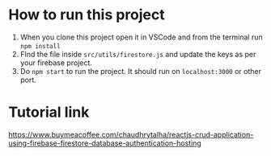 # How to run this project

1. When you clone this project open it in VSCode and from the terminal run `npm install`
2. FInd the file inside `src/utils/firestore.js` and update the keys as per your firebase project.
3. Do `npm start` to run the project. It should run on `localhost:3000` or other port.

# Tutorial link
https://www.buymeacoffee.com/chaudhrytalha/reactjs-crud-application-using-firebase-firestore-database-authentication-hosting
